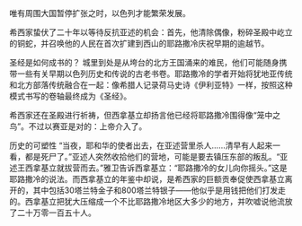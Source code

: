 唯有周围大国暂停扩张之时，以色列才能繁荣发展。

希西家蛰伏了二十年以等待反抗亚述的机会：首先，他清除偶像，粉碎圣殿中屹立的铜蛇，并召唤他的人民在首次扩建到西山的耶路撒冷庆祝早期的逾越节。

圣经是如何成书的？
城里到处是从垮台的北方王国涌来的难民，他们可能随身携带一些有关早期以色列历史和传说的古老书卷。耶路撒冷的学者开始将犹地亚传统和北方部落传统融合在一起：像希腊人记录荷马史诗《伊利亚特》一样，按照这种模式书写的卷轴最终成为《圣经》。

希西家还在圣殿进行祈祷，但西拿基立却扬言他已经将耶路撒冷围得像“笼中之鸟”。不过以赛亚是对的：上帝介入了。

历史的可塑性
“当夜，耶和华的使者出去，在亚述营里杀人……清早有人起来一看，都是死尸了。”亚述人突然收拾他们的营地，可能是要去镇压东部的叛乱。“亚述王西拿基立就拔营而去。”雅卫告诉西拿基立：“耶路撒冷的女儿向你摇头。”这是耶路撒冷的说法。而西拿基立的年鉴中却说，是希西家的巨额贡奉促使西拿基立离开的，其中包括30塔兰特金子和800塔兰特银子——他似乎是用钱把他们打发走的。西拿基立把犹大压缩成一个不比耶路撒冷地区大多少的地方，并吹嘘说他流放了二十万零一百五十人。